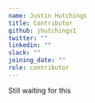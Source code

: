 ```yaml
---
name: Justin Hutchings
title: Contributor
github: jhutchings1
twitter: ""
linkedin: ""
slack: ""
joining_date: ""
role: contributor
---
```


Still waiting for this

